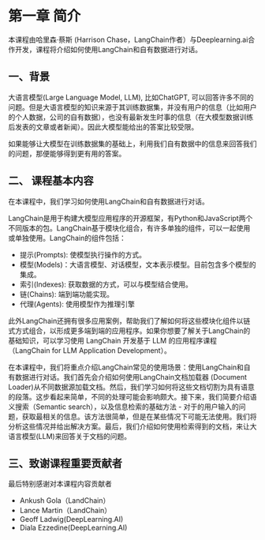 # 第一章 简介

本课程由哈里森·蔡斯 (Harrison Chase，LangChain作者）与Deeplearning.ai合作开发，课程将介绍如何使用LangChain和自有数据进行对话。


## 一、背景
大语言模型(Large Language Model, LLM), 比如ChatGPT, 可以回答许多不同的问题。但是大语言模型的知识来源于其训练数据集，并没有用户的信息（比如用户的个人数据，公司的自有数据），也没有最新发生时事的信息（在大模型数据训练后发表的文章或者新闻）。因此大模型能给出的答案比较受限。

如果能够让大模型在训练数据集的基础上，利用我们自有数据中的信息来回答我们的问题，那便能够得到更有用的答案。


## 二、 课程基本内容

在本课程中，我们学习如何使用LangChain和自有数据进行对话。

LangChain是用于构建大模型应用程序的开源框架，有Python和JavaScript两个不同版本的包。LangChain基于模块化组合，有许多单独的组件，可以一起使用或单独使用。LangChain的组件包括：

- 提示(Prompts): 使模型执行操作的方式。
- 模型(Models)：大语言模型、对话模型，文本表示模型。目前包含多个模型的集成。
- 索引(Indexes): 获取数据的方式，可以与模型结合使用。
- 链(Chains): 端到端功能实现。
- 代理(Agents): 使用模型作为推理引擎

此外LangChain还拥有很多应用案例，帮助我们了解如何将这些模块化组件以链式方式组合，以形成更多端到端的应用程序。如果你想要了解关于LangChain的基础知识，可以学习使用 LangChain 开发基于 LLM 的应用程序课程（LangChain for LLM Application Development）。

在本课程中，我们将重点介绍LangChain常见的使用场景：使用LangChain和自有数据进行对话。我们首先会介绍如何使用LangChain文档加载器 (Document Loader)从不同数据源加载文档。然后，我们学习如何将这些文档切割为具有语意的段落。这步看起来简单，不同的处理可能会影响颇大。接下来，我们简要介绍语义搜索（Semantic search），以及信息检索的基础方法 - 对于的用户输入的问题，获取最相关的信息。该方法很简单，但是在某些情况下可能无法使用。我们将分析这些情况并给出解决方案。最后，我们介绍如何使用检索得到的文档，来让大语言模型(LLM)来回答关于文档的问题。


## 三、致谢课程重要贡献者

最后特别感谢对本课程内容贡献者
- Ankush Gola（LandChain）
- Lance Martin（LandChain）
- Geoff Ladwig(DeepLearning.AI)
- Diala Ezzedine(DeepLearning.AI)
